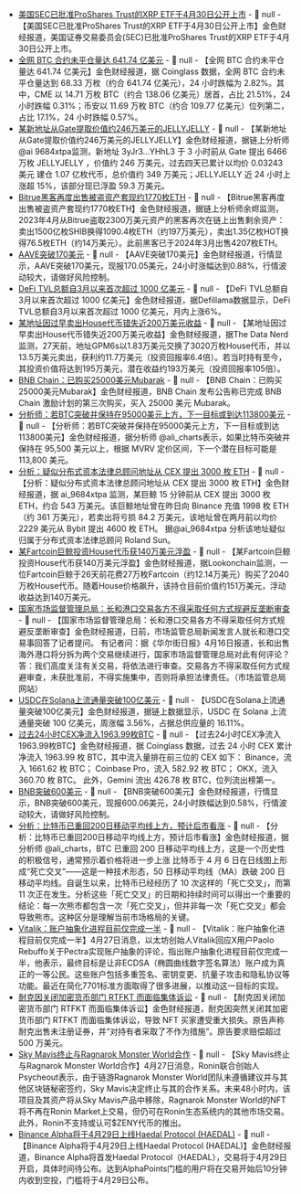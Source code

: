 - [美国SEC已批准ProShares Trust的XRP ETF于4月30日公开上市](https://x.com/Cointelegraph/status/1916466125736444372) - 📰 null - 【美国SEC已批准ProShares Trust的XRP ETF于4月30日公开上市】金色财经报道，美国证券交易委员会(SEC)已批准ProShares Trust的XRP ETF于4月30日公开上市。
- [全网 BTC 合约未平仓量达 641.74 亿美元]() - 📰 null - 【全网 BTC 合约未平仓量达 641.74 亿美元】金色财经报道，据 Coinglass 数据，全网 BTC 合约未平仓量达到 68.33 万枚（约合 641.74 亿美元），24 小时跌幅为 2.82%。其中，CME 以 14.71 万枚 BTC（约合 138.06 亿美元）居首，占比 21.51%，24 小时跌幅 0.31%；币安以 11.69 万枚 BTC（约合 109.77 亿美元）位列第二，占比 17.1%，24 小时跌幅 0.57%。
- [某新地址从Gate提取价值约246万美元的JELLYJELLY](https://x.com/ai_9684xtpa/status/1916458443831201838) - 📰 null - 【某新地址从Gate提取价值约246万美元的JELLYJELLY】金色财经报道，据链上分析师@ai 9684xtpa监测，新地址 3yJr3...YHhL3 于 3 小时前从 Gate 提出 6466 万枚 JELLYJELLY ，价值约 246 万美元，过去四天已累计以均价 0.03243 美元 建仓 1.07 亿枚代币，总价值约 349 万美元；JELLYJELLY 近 24 小时上涨超 15%，该部分现已浮盈 59.3 万美元。
- [Bitrue黑客再度出售被盗资产套现约1770枚ETH](https://x.com/EmberCN/status/1916453005429444715) - 📰 null - 【Bitrue黑客再度出售被盗资产套现约1770枚ETH】金色财经报道，据链上分析师余烬监测，2023年4月从Bitrue盗取2300万美元资产的黑客再次在链上出售剩余资产：卖出1500亿枚SHIB换得1090.4枚ETH（约197万美元），卖出1.35亿枚HOT换得76.5枚ETH（约14万美元）。此前黑客已于2024年3月出售4207枚ETH。
- [AAVE突破170美元]() - 📰 null - 【AAVE突破170美元】金色财经报道，行情显示，AAVE突破170美元，现报170.05美元，24小时涨幅达到0.88%，行情波动较大，请做好风险控制。
- [DeFi TVL总额自3月以来首次超过 1000 亿美元]() - 📰 null - 【DeFi TVL总额自3月以来首次超过 1000 亿美元】金色财经报道，据Defillama数据显示，DeFi TVL总额自3月以来首次超过 1000 亿美元，月内上涨6%。
- [某地址因过早卖出House代币错失近200万美元收益](https://x.com/OnchainDataNerd/status/1916435552947306502) - 📰 null - 【某地址因过早卖出House代币错失近200万美元收益】金色财经报道，据The Data Nerd监测，27天前，地址GPM6s以1.83万美元交换了3020万枚House代币，并以13.5万美元卖出，获利约11.7万美元（投资回报率6.4倍）。若当时持有至今，其投资价值将达到195万美元，潜在收益约193万美元（投资回报率105倍）。
- [BNB Chain：已购买25000美元Mubarak](https://x.com/bnbchain/status/1916425122120097859?s=46) - 📰 null - 【BNB Chain：已购买25000美元Mubarak】金色财经报道，BNB Chain 发布公告称已完成 BNB Chain 激励计划的第三次购买，买入 25000 美元 Mubarak。
- [分析师：若BTC突破并保持在95000美元上方，下一目标或到达113800美元](https://x.com/ali_charts/status/1916434144655028476) - 📰 null - 【分析师：若BTC突破并保持在95000美元上方，下一目标或到达113800美元】金色财经报道，据分析师 @ali_charts表示，如果比特币突破并保持在 95,500 美元以上，根据 MVRV 定价区间，下一个潜在目标可能是 113,800 美元。
- [分析：疑似分布式资本法律总顾问地址从 CEX 提出 3000 枚 ETH](https://x.com/ai_9684xtpa/status/1916427389598613584) - 📰 null - 【分析：疑似分布式资本法律总顾问地址从 CEX 提出 3000 枚 ETH】金色财经报道，据 ai_9684xtpa 监测，某巨鲸 15 分钟前从 CEX 提出 3000 枚 ETH，约合 543 万美元。该巨鲸地址曾在昨日向 Binance 充值 1998 枚 ETH（约 361 万美元），若卖出将亏损 84.2 万美元，该地址曾在两月前以均价 2229 美元从 Bybit 提出 4600 枚 ETH。 
据@ai_9684xtpa 分析该地址疑似归属于分布式资本法律总顾问 Roland Sun。
- [某Fartcoin巨鲸投资House代币获140万美元浮盈](https://x.com/lookonchain/status/1916422739508002869) - 📰 null - 【某Fartcoin巨鲸投资House代币获140万美元浮盈】金色财经报道，据Lookonchain监测，一位Fartcoin巨鲸于26天前花费27万枚Fartcoin（约12.14万美元）购买了2040万枚House代币。随着House价格飙升，该持仓目前价值约151万美元，浮动收益达到140万美元。
- [国家市场监督管理总局：长和港口交易各方不得采取任何方式规避反垄断审查](https://www.samr.gov.cn/xw/zj/art/2025/art_67506eda5edf4f39b704340c0dd4ad35.html) - 📰 null - 【国家市场监督管理总局：长和港口交易各方不得采取任何方式规避反垄断审查】金色财经报道，日前，市场监管总局新闻发言人就长和港口交易事回答了记者提问。 
有记者问：据《华尔街日报》4月16日报道，长和出售海外港口将分拆为两个交易继续进行，国家市场监督管理总局对此有何评论？ 
答：我们高度关注有关交易，将依法进行审查。交易各方不得采取任何方式规避审查，未获批准前，不得实施集中，否则将承担法律责任。（市场监管总局网站）
- [USDC在Solana上流通量突破100亿美元]() - 📰 null - 【USDC在Solana上流通量突破100亿美元】金色财经报道，据链上数据显示，USDC 在 Solana 上流通量突破 100 亿美元，周涨幅 3.56%，占据总供应量的 16.11%。
- [过去24小时CEX净流入1963.99枚BTC]() - 📰 null - 【过去24小时CEX净流入1963.99枚BTC】金色财经报道，据 Coinglass 数据，过去 24 小时 CEX 累计净流入 1963.99 枚 BTC，其中流入量排在前三位的 CEX 如下： 
Binance，流入 1661.62 枚 BTC； 
Coinbase Pro，流入 582.92 枚 BTC； 
OKX，流入 360.70 枚 BTC。 
此外，Gemini 流出 426.78 枚 BTC，位列流出榜第一。
- [BNB突破600美元]() - 📰 null - 【BNB突破600美元】金色财经报道，行情显示，BNB突破600美元，现报600.06美元，24小时跌幅达到0.58%，行情波动较大，请做好风险控制。
- [分析：比特币已重回200日移动平均线上方，预计后市看涨](https://x.com/ali_charts/status/1916402436438413572) - 📰 null - 【分析：比特币已重回200日移动平均线上方，预计后市看涨】金色财经报道，据分析师 @ali_charts，BTC 已重回 200 日移动平均线上方，这是一个历史性的积极信号，通常预示着价格将进一步上涨 
比特币于 4 月 6 日在日线图上形成“死亡交叉”——这是一种技术形态，50 日移动平均线（MA）跌破 200 日移动平均线。自诞生以来，比特币已经经历了 10 次这样的「死亡交叉」，而第 11 次正在发生。分析这些「死亡交叉」的日期和持续时间可以得出一个重要的结论：每一次熊市都包含一次「死亡交叉」，但并非每一次「死亡交叉」都会导致熊市。这种区分是理解当前市场格局的关键。
- [Vitalik：账户抽象化进程目前仅完成一半](https://x.com/VitalikButerin/status/1916400668618768551) - 📰 null - 【Vitalik：账户抽象化进程目前仅完成一半】4月27日消息，以太坊创始人Vitalik回应X用户Paolo Rebuffo关于Pectra实现账户抽象的评论，指出账户抽象化进程目前仅完成一半，他表示，最终目标是让非ECDSA（椭圆曲线数字签名算法）账户成为真正的一等公民。这些账户包括多重签名、密钥变更、抗量子攻击和隐私协议等功能。最近在简化7701标准方面取得了很多进展，以推动这一目标的实现。
- [耐克因关闭加密货币部门 RTFKT 而面临集体诉讼](https://x.com/BTCTN/status/1916401725121896921) - 📰 null - 【耐克因关闭加密货币部门 RTFKT 而面临集体诉讼】金色财经报道，耐克因突然关闭其加密货币部门 RTFKT 而面临集体诉讼，导致 NFT 买家遭受重大损失。原告声称耐克出售未注册证券，并“对持有者采取了不作为措施”。原告要求赔偿超过 500 万美元。
- [Sky Mavis终止与Ragnarok Monster World合作](https://x.com/Psycheout86/status/1916382602329555274) - 📰 null - 【Sky Mavis终止与Ragnarok Monster World合作】4月27日消息，Ronin联合创始人Psycheout表示，由于链游Ragnarok Monster World团队未遵循建议并与其他区块链秘密签约，Sky Mavis决定终止与其的合作关系。未来48小时内，该项目及其资产将从Sky Mavis产品中移除，Ragnarok Monster World的NFT将不再在Ronin Market上交易，但仍可在Ronin生态系统内的其他市场交易。此外，Ronin不支持或认可$ZENY代币的推出。
- [Binance Alpha将于4月29日上线Haedal Protocol (HAEDAL)](https://x.com/binance/status/1916392695758508423) - 📰 null - 【Binance Alpha将于4月29日上线Haedal Protocol (HAEDAL)】金色财经报道，Binance Alpha将首发Haedal Protocol（HAEDAL），交易将于4月29日开启，具体时间待公布。达到AlphaPoints门槛的用户将在交易开始后10分钟内收到空投，门槛将于4月29日公布。
